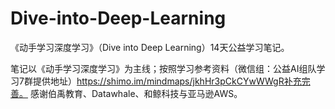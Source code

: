 # Dive-into-Deep-Learning
《动手学习深度学习》（Dive into Deep Learning）14天公益学习笔记。

笔记以《动手学习深度学习》为主线；按照学习参考资料（微信组：公益AI组队学习7群提供地址）https://shimo.im/mindmaps/jkhHr3pCkCYwWWgR补充完善。
感谢伯禹教育、Datawhale、和鲸科技与亚马逊AWS。
